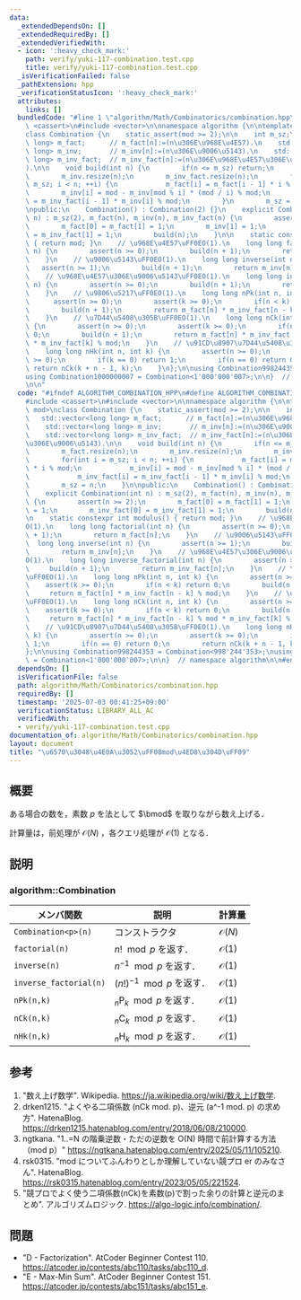 ```yaml
---
data:
  _extendedDependsOn: []
  _extendedRequiredBy: []
  _extendedVerifiedWith:
  - icon: ':heavy_check_mark:'
    path: verify/yuki-117-combination.test.cpp
    title: verify/yuki-117-combination.test.cpp
  _isVerificationFailed: false
  _pathExtension: hpp
  _verificationStatusIcon: ':heavy_check_mark:'
  attributes:
    links: []
  bundledCode: "#line 1 \"algorithm/Math/Combinatorics/combination.hpp\"\n\n\n\n#include\
    \ <cassert>\n#include <vector>\n\nnamespace algorithm {\n\ntemplate <int mod>\n\
    class Combination {\n    static_assert(mod >= 2);\n\n    int m_sz;\n    std::vector<long\
    \ long> m_fact;      // m_fact[n]:=(n\u306E\u968E\u4E57).\n    std::vector<long\
    \ long> m_inv;       // m_inv[n]:=(n\u306E\u9006\u5143).\n    std::vector<long\
    \ long> m_inv_fact;  // m_inv_fact[n]:=(n\u306E\u968E\u4E57\u306E\u9006\u5143\
    ).\n\n    void build(int n) {\n        if(n <= m_sz) return;\n        m_fact.resize(n);\n\
    \        m_inv.resize(n);\n        m_inv_fact.resize(n);\n        for(int i =\
    \ m_sz; i < n; ++i) {\n            m_fact[i] = m_fact[i - 1] * i % mod;\n    \
    \        m_inv[i] = mod - m_inv[mod % i] * (mod / i) % mod;\n            m_inv_fact[i]\
    \ = m_inv_fact[i - 1] * m_inv[i] % mod;\n        }\n        m_sz = n;\n    }\n\
    \npublic:\n    Combination() : Combination(2) {}\n    explicit Combination(int\
    \ n) : m_sz(2), m_fact(n), m_inv(n), m_inv_fact(n) {\n        assert(n >= 2);\n\
    \        m_fact[0] = m_fact[1] = 1;\n        m_inv[1] = 1;\n        m_inv_fact[0]\
    \ = m_inv_fact[1] = 1;\n        build(n);\n    }\n\n    static constexpr int modulus()\
    \ { return mod; }\n    // \u968E\u4E57\uFF0EO(1).\n    long long factorial(int\
    \ n) {\n        assert(n >= 0);\n        build(n + 1);\n        return m_fact[n];\n\
    \    }\n    // \u9006\u5143\uFF0EO(1).\n    long long inverse(int n) {\n     \
    \   assert(n >= 1);\n        build(n + 1);\n        return m_inv[n];\n    }\n\
    \    // \u968E\u4E57\u306E\u9006\u5143\uFF0EO(1).\n    long long inverse_factorial(int\
    \ n) {\n        assert(n >= 0);\n        build(n + 1);\n        return m_inv_fact[n];\n\
    \    }\n    // \u9806\u5217\uFF0EO(1).\n    long long nPk(int n, int k) {\n  \
    \      assert(n >= 0);\n        assert(k >= 0);\n        if(n < k) return 0;\n\
    \        build(n + 1);\n        return m_fact[n] * m_inv_fact[n - k] % mod;\n\
    \    }\n    // \u7D44\u5408\u305B\uFF0EO(1).\n    long long nCk(int n, int k)\
    \ {\n        assert(n >= 0);\n        assert(k >= 0);\n        if(n < k) return\
    \ 0;\n        build(n + 1);\n        return m_fact[n] * m_inv_fact[n - k] % mod\
    \ * m_inv_fact[k] % mod;\n    }\n    // \u91CD\u8907\u7D44\u5408\u305B\uFF0EO(1).\n\
    \    long long nHk(int n, int k) {\n        assert(n >= 0);\n        assert(k\
    \ >= 0);\n        if(k == 0) return 1;\n        if(n == 0) return 0;\n       \
    \ return nCk(k + n - 1, k);\n    }\n};\n\nusing Combination998244353 = Combination<998'244'353>;\n\
    using Combination1000000007 = Combination<1'000'000'007>;\n\n}  // namespace algorithm\n\
    \n\n"
  code: "#ifndef ALGORITHM_COMBINATION_HPP\n#define ALGORITHM_COMBINATION_HPP 1\n\n\
    #include <cassert>\n#include <vector>\n\nnamespace algorithm {\n\ntemplate <int\
    \ mod>\nclass Combination {\n    static_assert(mod >= 2);\n\n    int m_sz;\n \
    \   std::vector<long long> m_fact;      // m_fact[n]:=(n\u306E\u968E\u4E57).\n\
    \    std::vector<long long> m_inv;       // m_inv[n]:=(n\u306E\u9006\u5143).\n\
    \    std::vector<long long> m_inv_fact;  // m_inv_fact[n]:=(n\u306E\u968E\u4E57\
    \u306E\u9006\u5143).\n\n    void build(int n) {\n        if(n <= m_sz) return;\n\
    \        m_fact.resize(n);\n        m_inv.resize(n);\n        m_inv_fact.resize(n);\n\
    \        for(int i = m_sz; i < n; ++i) {\n            m_fact[i] = m_fact[i - 1]\
    \ * i % mod;\n            m_inv[i] = mod - m_inv[mod % i] * (mod / i) % mod;\n\
    \            m_inv_fact[i] = m_inv_fact[i - 1] * m_inv[i] % mod;\n        }\n\
    \        m_sz = n;\n    }\n\npublic:\n    Combination() : Combination(2) {}\n\
    \    explicit Combination(int n) : m_sz(2), m_fact(n), m_inv(n), m_inv_fact(n)\
    \ {\n        assert(n >= 2);\n        m_fact[0] = m_fact[1] = 1;\n        m_inv[1]\
    \ = 1;\n        m_inv_fact[0] = m_inv_fact[1] = 1;\n        build(n);\n    }\n\
    \n    static constexpr int modulus() { return mod; }\n    // \u968E\u4E57\uFF0E\
    O(1).\n    long long factorial(int n) {\n        assert(n >= 0);\n        build(n\
    \ + 1);\n        return m_fact[n];\n    }\n    // \u9006\u5143\uFF0EO(1).\n  \
    \  long long inverse(int n) {\n        assert(n >= 1);\n        build(n + 1);\n\
    \        return m_inv[n];\n    }\n    // \u968E\u4E57\u306E\u9006\u5143\uFF0E\
    O(1).\n    long long inverse_factorial(int n) {\n        assert(n >= 0);\n   \
    \     build(n + 1);\n        return m_inv_fact[n];\n    }\n    // \u9806\u5217\
    \uFF0EO(1).\n    long long nPk(int n, int k) {\n        assert(n >= 0);\n    \
    \    assert(k >= 0);\n        if(n < k) return 0;\n        build(n + 1);\n   \
    \     return m_fact[n] * m_inv_fact[n - k] % mod;\n    }\n    // \u7D44\u5408\u305B\
    \uFF0EO(1).\n    long long nCk(int n, int k) {\n        assert(n >= 0);\n    \
    \    assert(k >= 0);\n        if(n < k) return 0;\n        build(n + 1);\n   \
    \     return m_fact[n] * m_inv_fact[n - k] % mod * m_inv_fact[k] % mod;\n    }\n\
    \    // \u91CD\u8907\u7D44\u5408\u305B\uFF0EO(1).\n    long long nHk(int n, int\
    \ k) {\n        assert(n >= 0);\n        assert(k >= 0);\n        if(k == 0) return\
    \ 1;\n        if(n == 0) return 0;\n        return nCk(k + n - 1, k);\n    }\n\
    };\n\nusing Combination998244353 = Combination<998'244'353>;\nusing Combination1000000007\
    \ = Combination<1'000'000'007>;\n\n}  // namespace algorithm\n\n#endif\n"
  dependsOn: []
  isVerificationFile: false
  path: algorithm/Math/Combinatorics/combination.hpp
  requiredBy: []
  timestamp: '2025-07-03 00:41:25+09:00'
  verificationStatus: LIBRARY_ALL_AC
  verifiedWith:
  - verify/yuki-117-combination.test.cpp
documentation_of: algorithm/Math/Combinatorics/combination.hpp
layout: document
title: "\u6570\u3048\u4E0A\u3052\uFF08mod\u4ED8\u304D\uFF09"
---
```



## 概要

ある場合の数を，素数 $p$ を法として $\bmod$ を取りながら数え上げる．

計算量は，前処理が $\mathcal{O}(N)$ ，各クエリ処理が $\mathcal{O}(1)$ となる．


## 説明

### algorithm::Combination

|メンバ関数|説明|計算量|
|---|---|---|
|`Combination<p>(n)`|コンストラクタ|$\mathcal{O}(N)$|
|`factorial(n)`|$n! \mod p$ を返す．|$\mathcal{O}(1)$|
|`inverse(n)`|$n^{-1} \mod p$ を返す．|$\mathcal{O}(1)$|
|`inverse_factorial(n)`|$(n!)^{-1} \mod p$ を返す．|$\mathcal{O}(1)$|
|`nPk(n,k)`|$_n \mathrm{P}_k \mod p$ を返す．|$\mathcal{O}(1)$|
|`nCk(n,k)`|$_n \mathrm{C}_k \mod p$ を返す．|$\mathcal{O}(1)$|
|`nHk(n,k)`|$_n \mathrm{H}_k \mod p$ を返す．|$\mathcal{O}(1)$|


## 参考

1. "数え上げ数学". Wikipedia. <https://ja.wikipedia.org/wiki/数え上げ数学>.
1. drken1215. "よくやる二項係数 (nCk mod. p)、逆元 (a^-1 mod. p) の求め方". HatenaBlog. <https://drken1215.hatenablog.com/entry/2018/06/08/210000>.
1. ngtkana. "1..=N の階乗逆数・ただの逆数を O(N) 時間で前計算する方法（mod p）" <https://ngtkana.hatenablog.com/entry/2025/05/11/105210>.
1. rsk0315. "mod についてふんわりとしか理解していない競プロ er のみなさん". HatenaBlog. <https://rsk0315.hatenablog.com/entry/2023/05/05/221524>.
1. "競プロでよく使う二項係数(nCk)を素数(p)で割った余りの計算と逆元のまとめ". アルゴリズムロジック. <https://algo-logic.info/combination/>.


## 問題

- "D - Factorization". AtCoder Beginner Contest 110. <https://atcoder.jp/contests/abc110/tasks/abc110_d>.
- "E - Max-Min Sum". AtCoder Beginner Contest 151. <https://atcoder.jp/contests/abc151/tasks/abc151_e>.
